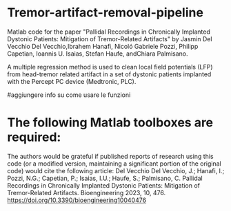 # Tremor-artifact-removal-pipeline
Matlab code for the paper "Pallidal Recordings in Chronically Implanted Dystonic Patients: Mitigation of Tremor-Related Artifacts" by Jasmin Del Vecchio Del Vecchio,Ibrahem Hanafi, Nicoló Gabriele Pozzi, Philipp Capetian, Ioannis U. Isaias, Stefan Haufe, andChiara Palmisano.

A multiple regression method is used to clean local field potentials (LFP) from head-tremor related artifact in a set of dystonic patients implanted with the Percept PC device (Medtronic, PLC). 

#aggiungere info su come usare le funzioni

# The following Matlab toolboxes are required:

The authors would be grateful if published reports of research using this code (or a modified version, maintaining a significant portion of the original code) would cite the following article:
Del Vecchio Del Vecchio, J.; Hanafi, I.; Pozzi, N.G.; Capetian, P.; Isaias, I.U.; Haufe, S.; Palmisano, C. Pallidal Recordings in Chronically Implanted Dystonic Patients: Mitigation of Tremor-Related Artifacts. Bioengineering 2023, 10, 476. https://doi.org/10.3390/bioengineering10040476
